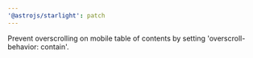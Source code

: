 ```yaml
---
'@astrojs/starlight': patch
---
```


Prevent overscrolling on mobile table of contents by setting 'overscroll-behavior: contain'.
